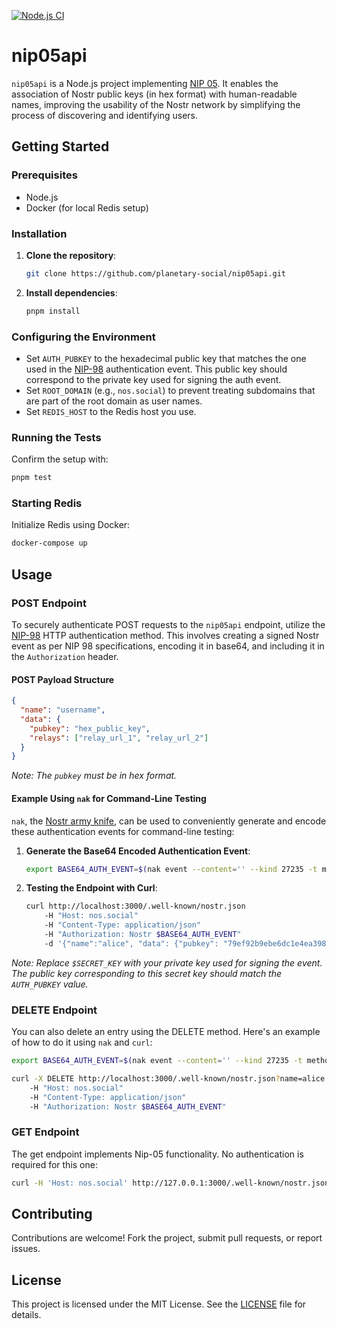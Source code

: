[![Node.js CI](https://github.com/planetary-social/nip05api/actions/workflows/node.js.yml/badge.svg)](https://github.com/planetary-social/nip05api/actions/workflows/node.js.yml)

# nip05api

`nip05api` is a Node.js project implementing [NIP 05](https://github.com/nostr-protocol/nips/blob/master/05.md). It enables the association of Nostr public keys (in hex format) with human-readable names, improving the usability of the Nostr network by simplifying the process of discovering and identifying users.

## Getting Started

### Prerequisites
- Node.js
- Docker (for local Redis setup)

### Installation
1. **Clone the repository**:
   ```bash
   git clone https://github.com/planetary-social/nip05api.git
   ```
2. **Install dependencies**:
   ```bash
   pnpm install
   ```

### Configuring the Environment
- Set `AUTH_PUBKEY` to the hexadecimal public key that matches the one used in the [NIP-98](https://github.com/nostr-protocol/nips/blob/master/98.md) authentication event. This public key should correspond to the private key used for signing the auth event.
- Set `ROOT_DOMAIN` (e.g., `nos.social`) to prevent treating subdomains that are part of the root domain as user names.
- Set `REDIS_HOST` to the Redis host you use.

### Running the Tests
Confirm the setup with:
```bash
pnpm test
```

### Starting Redis
Initialize Redis using Docker:
```bash
docker-compose up
```

## Usage

### POST Endpoint

To securely authenticate POST requests to the `nip05api` endpoint, utilize the [NIP-98](https://github.com/nostr-protocol/nips/blob/master/98.md) HTTP authentication method. This involves creating a signed Nostr event as per NIP 98 specifications, encoding it in base64, and including it in the `Authorization` header.

#### POST Payload Structure
```json
{
  "name": "username",
  "data": {
    "pubkey": "hex_public_key",
    "relays": ["relay_url_1", "relay_url_2"]
  }
}
```
*Note: The `pubkey` must be in hex format.*

#### Example Using `nak` for Command-Line Testing

`nak`, the [Nostr army knife](https://github.com/fiatjaf/nak), can be used to conveniently generate and encode these authentication events for command-line testing:

1. **Generate the Base64 Encoded Authentication Event**:
   ```sh
   export BASE64_AUTH_EVENT=$(nak event --content='' --kind 27235 -t method='POST' -t u='http://nos.social/.well-known/nostr.json' --sec $SECRET_KEY | base64)
   ```

2. **Testing the Endpoint with Curl**:
   ```sh
   curl http://localhost:3000/.well-known/nostr.json 
       -H "Host: nos.social" 
       -H "Content-Type: application/json" 
       -H "Authorization: Nostr $BASE64_AUTH_EVENT" 
       -d '{"name":"alice", "data": {"pubkey": "79ef92b9ebe6dc1e4ea398f6477f227e95429627b0a33dc89b640e137b256be5", "relays":["wss://relay.nos.social", "wss://relay.damus.io"]}}'
   ```

*Note: Replace `$SECRET_KEY` with your private key used for signing the event. The public key corresponding to this secret key should match the `AUTH_PUBKEY` value.*

### DELETE Endpoint

You can also delete an entry using the DELETE method. Here's an example of how to do it using `nak` and `curl`:

```sh
export BASE64_AUTH_EVENT=$(nak event --content='' --kind 27235 -t method='DELETE' -t u='http://nos.social/.well-known/nostr.json?name=alice' --sec $SECRET_KEY | base64)

curl -X DELETE http://localhost:3000/.well-known/nostr.json?name=alice 
    -H "Host: nos.social" 
    -H "Content-Type: application/json" 
    -H "Authorization: Nostr $BASE64_AUTH_EVENT"
```

### GET Endpoint

The get endpoint implements Nip-05 functionality. No authentication is required for this one:

```sh
curl -H 'Host: nos.social' http://127.0.0.1:3000/.well-known/nostr.json?name=alice
```

## Contributing
Contributions are welcome! Fork the project, submit pull requests, or report issues.

## License
This project is licensed under the MIT License. See the [LICENSE](LICENSE) file for details.
